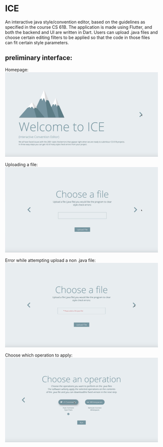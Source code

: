 # ICE
 An interactive java style/convention editor, based on the guidelines as specified in the course CS 61B.
 The application is made using Flutter, and both the backend and UI are written in Dart. 
 Users can upload .java files and choose certain editing filters to be applied so that the code in those files can fit certain style parameters. 
 
 ## preliminary interface:
 
 Homepage: 
 ![](assets/homepage.png)
 
 Uploading a file: 
 ![](assets/upload_norm.png)
 
 Error while attempting upload a non .java file:
 ![](assets/upload_err.png)
 
 Choose which operation to apply: 
 ![](assets/options.png)
